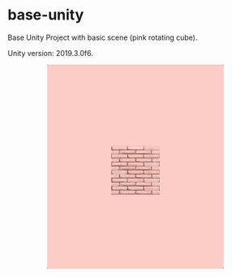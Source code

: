 # base-unity

Base Unity Project with basic scene (pink rotating cube).

Unity version: 2019.3.0f6.

<p align="center">
    <img width="auto" height="auto" src="./resources/rotating-cube.gif" />
</p>



